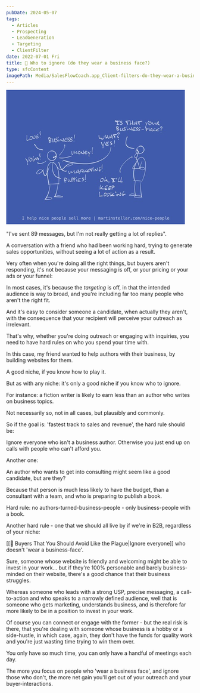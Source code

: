 ```yaml
---
pubDate: 2024-05-07
tags:
  - Articles
  - Prospecting
  - LeadGeneration
  - Targeting
  - ClientFilter
date: 2022-07-01 Fri
title: 📄 Who to ignore (do they wear a business face?)
type: sfcContent
imagePath: Media/SalesFlowCoach.app_Client-filters-do-they-wear-a-business-face_MartinStellar.jpeg
---
```

![](Media/SalesFlowCoach.app_Client-filters-do-they-wear-a-business-face_MartinStellar.jpeg)

"I've sent 89 messages, but I'm not really getting a lot of replies".

A conversation with a friend who had been working hard, trying to generate sales opportunities, without seeing a lot of action as a result.

Very often when you're doing all the right things, but buyers aren't responding, it's not because your messaging is off, or your pricing or your ads or your funnel:

In most cases, it's because the *targeting* is off, in that the intended audience is way to broad, and you're including far too many people who aren't the right fit.

And it's easy to consider someone a candidate, when actually they aren't, with the consequence that your recipient will perceive your outreach as irrelevant. 

That's why, whether you're doing outreach or engaging with inquiries, you need to have hard rules on who you spend your time with.

In this case, my friend wanted to help authors with their business, by building websites for them.

A good niche, if you know how to play it.

But as with any niche: it's only a good niche if you know who to ignore.

For instance: a fiction writer is likely to earn less than an author who writes on business topics.

Not necessarily so, not in all cases, but plausibly and commonly.

So if the goal is: 'fastest track to sales and revenue', the hard rule should be:

Ignore everyone who isn't a business author. Otherwise you just end up on calls with people who can't afford you.

Another one:

An author who wants to get into consulting might seem like a good candidate, but are they?

Because that person is much less likely to have the budget, than a consultant with a team, and who is preparing to publish a book.

Hard rule: no authors-turned-business-people - only business-people with a book.

Another hard rule - one that we should all live by if we're in B2B, regardless of your niche:

[[📄 Buyers That You Should Avoid Like the Plague|Ignore everyone]] who doesn't 'wear a business-face'.

Sure, someone whose website is friendly and welcoming might be able to invest in your work... but if they're 100% personable and barely business-minded on their website, there's a good chance that their business struggles.

Whereas someone who leads with a strong USP, precise messaging, a call-to-action and who speaks to a narrowly defined audience, well that is someone who gets marketing, understands business, and is therefore far more likely to be in a position to invest in your work. 

Of course you can connect or engage with the former - but the real risk is there, that you're dealing with someone whose business is a hobby or a side-hustle, in which case, again, they don't have the funds for quality work and you're just wasting time trying to win them over.

You only have so much time, you can only have a handful of meetings each day.

The more you focus on people who 'wear a business face', and ignore those who don't, the more net gain you'll get out of your outreach and your buyer-interactions.
